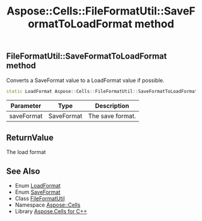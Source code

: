 ﻿---
title: Aspose::Cells::FileFormatUtil::SaveFormatToLoadFormat method
linktitle: SaveFormatToLoadFormat
second_title: Aspose.Cells for C++ API Reference
description: 'Aspose::Cells::FileFormatUtil::SaveFormatToLoadFormat method. Converts a SaveFormat value to a LoadFormat value if possible in C++.'
type: docs
weight: 900
url: /cpp/aspose.cells/fileformatutil/saveformattoloadformat/
---
## FileFormatUtil::SaveFormatToLoadFormat method


Converts a SaveFormat value to a LoadFormat value if possible.

```cpp
static LoadFormat Aspose::Cells::FileFormatUtil::SaveFormatToLoadFormat(SaveFormat saveFormat)
```


| Parameter | Type | Description |
| --- | --- | --- |
| saveFormat | SaveFormat | The save format. |

## ReturnValue

The load format

## See Also

* Enum [LoadFormat](../../loadformat/)
* Enum [SaveFormat](../../saveformat/)
* Class [FileFormatUtil](../)
* Namespace [Aspose::Cells](../../)
* Library [Aspose.Cells for C++](../../../)
